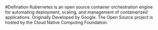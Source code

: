 #Defination
Kubernetes is an open source container orchestration engine for automating deployment, scaling, and management of containerized applications.
Originally Developed by Google.
The Open Source project is hosted by the Cloud Native Computing Foundation.
